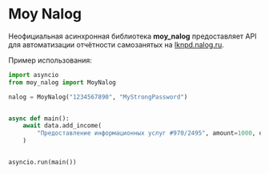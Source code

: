 # Moy Nalog

Неофициальная асинхронная библиотека **moy_nalog** предоставляет API для автоматизации отчётности самозанятых на [lknpd.nalog.ru](https://npd.nalog.ru/web-app/).


Пример использования:

```python
import asyncio
from moy_nalog import MoyNalog

nalog = MoyNalog("1234567890", "MyStrongPassword")


async def main():
    await data.add_income(
        "Предоставление информационных услуг #970/2495", amount=1000, quantity=1
    )


asyncio.run(main())
```